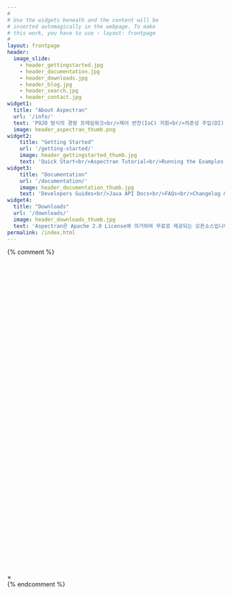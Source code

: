 ```yaml
---
#
# Use the widgets beneath and the content will be
# inserted automagically in the webpage. To make
# this work, you have to use › layout: frontpage
#
layout: frontpage
header:
  image_slide:
    - header_gettingstarted.jpg
    - header_documentation.jpg
    - header_downloads.jpg
    - header_blog.jpg
    - header_search.jpg
    - header_contact.jpg
widget1:
  title: "About Aspectran"
  url: '/info/'
  text: 'POJO 방식의 경량 프레임워크<br/>제어 반전(IoC) 지원<br/>의존성 주입(DI) 지원<br/>관점 지향 프로그래밍(AOP) 지원<br/>RESTful 웹서비스 구축 환경 지원'
  image: header_aspectran_thumb.png
widget2:
    title: "Getting Started"
    url: '/getting-started/'
    image: header_gettingstarted_thumb.jpg
    text: 'Quick Start<br/>Aspectran Tutorial<br/>Running the Examples'
widget3:
    title: "Documentation"
    url: '/documentation/'
    image: header_documentation_thumb.jpg
    text: 'Developers Guides<br/>Java API Docs<br/>FAQs<br/>Changelog &amp; Roadmap'
widget4:
  title: "Downloads"
  url: '/downloads/'
  image: header_downloads_thumb.jpg
  text: 'Aspectran은 Apache 2.0 License에 의거하여 무료로 제공되는 오픈소스입니다. 소스코드는 <a href="https://github.com/topframe/aspectran">GitHub</a>에서 다운로드 할 수 있습니다.'
permalink: /index.html
---
```

{% comment %}
<div id="videoModal" class="reveal-modal large" data-reveal="">
  <div class="flex-video widescreen vimeo" style="display: block;">
    <iframe width="1280" height="720" src="" frameborder="0" allowfullscreen></iframe>
  </div>
  <a class="close-reveal-modal">&#215;</a>
</div>
{% endcomment %}
